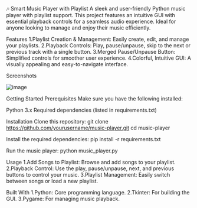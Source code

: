 🎶 Smart Music Player with Playlist
A sleek and user-friendly Python music player with playlist support. This project features an intuitive GUI with essential playback controls for a seamless audio experience. Ideal for anyone looking to manage and enjoy their music efficiently.

Features
1.Playlist Creation & Management: Easily create, edit, and manage your playlists.
2.Playback Controls: Play, pause/unpause, skip to the next or previous track with a single button.
3.Merged Pause/Unpause Button: Simplified controls for smoother user experience.
4.Colorful, Intuitive GUI: A visually appealing and easy-to-navigate interface.

Screenshots

![image](https://github.com/user-attachments/assets/3c0d8351-8867-4d46-b733-16f6b624f4d1)

Getting Started
Prerequisites
Make sure you have the following installed:

Python 3.x
Required dependencies (listed in requirements.txt)

Installation
Clone this repository:
git clone https://github.com/yourusername/music-player.git
cd music-player

Install the required dependencies:
pip install -r requirements.txt

Run the music player:
python music_player.py

Usage
1.Add Songs to Playlist: Browse and add songs to your playlist.
2.Playback Control: Use the play, pause/unpause, next, and previous buttons to control your music.
3.Playlist Management: Easily switch between songs or load a new playlist.

Built With
1.Python: Core programming language.
2.Tkinter: For building the GUI.
3.Pygame: For managing music playback.
